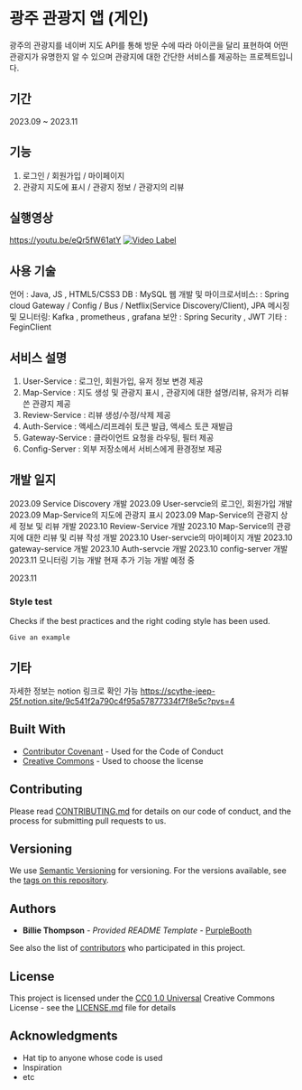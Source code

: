# 광주 관광지 앱 (게인)

광주의 관광지를 네이버 지도 API를 통해 방문 수에 따라 아이콘을 달리 표현하여 어떤 관광지가 유명한지 알 수 있으며 관광지에 대한 간단한 서비스를 제공하는 프로젝트입니다.

## 기간
2023.09 ~ 2023.11

## 기능

1. 로그인 / 회원가입 / 마이페이지
2. 관광지 지도에 표시 / 관광지 정보 / 관광지의 리뷰

## 실행영상

https://youtu.be/eQr5fW61atY
[![Video Label](http://img.youtube.com/vi/eQr5fW61atY/0.jpg)](https://youtu.be/eQr5fW61atY)

## 사용 기술

언어 : Java, JS , HTML5/CSS3
DB : MySQL
웹 개발 및 마이크로서비스: : Spring cloud Gateway / Config / Bus / Netflix(Service Discovery/Client), JPA
메시징 및 모니터링: Kafka , prometheus , grafana 
보안 : Spring Security , JWT 
기타 : FeginClient

## 서비스 설명

1. User-Service : 로그인, 회원가입, 유저 정보 변경 제공
2. Map-Service : 지도 생성 및 관광지 표시 , 관광지에 대한 설명/리뷰, 유저가 리뷰 쓴 관광지 제공
3. Review-Service : 리뷰 생성/수정/삭제 제공
4. Auth-Service : 액세스/리프레쉬 토큰 발급, 액세스 토큰 재발급
5. Gateway-Service : 클라이언트 요청을 라우팅, 필터 제공
6. Config-Server : 외부 저장소에서 서비스에게 환경정보 제공 

## 개발 일지
2023.09 Service Discovery 개발
2023.09 User-servcie의 로그인, 회원가입 개발
2023.09 Map-Service의 지도에 관광지 표시
2023.09 Map-Service의 관광지 상세 정보 및 리뷰 개발 
2023.10 Review-Service 개발
2023.10 Map-Service의 관광지에 대한 리뷰 및 리뷰 작성 개발
2023.10 User-servcie의 마이페이지 개발
2023.10 gateway-service 개발
2023.10 Auth-servcie 개발
2023.10 config-server 개발
2023.11 모니터링 기능 개발
현재 추가 기능 개발 예정 중 

2023.11
### Style test

Checks if the best practices and the right coding style has been used.

    Give an example

## 기타

자세한 정보는 notion 링크로 확인 가능
https://scythe-jeep-25f.notion.site/9c541f2a790c4f95a57877334f7f8e5c?pvs=4

## Built With

  - [Contributor Covenant](https://www.contributor-covenant.org/) - Used
    for the Code of Conduct
  - [Creative Commons](https://creativecommons.org/) - Used to choose
    the license

## Contributing

Please read [CONTRIBUTING.md](CONTRIBUTING.md) for details on our code
of conduct, and the process for submitting pull requests to us.

## Versioning

We use [Semantic Versioning](http://semver.org/) for versioning. For the versions
available, see the [tags on this
repository](https://github.com/PurpleBooth/a-good-readme-template/tags).

## Authors

  - **Billie Thompson** - *Provided README Template* -
    [PurpleBooth](https://github.com/PurpleBooth)

See also the list of
[contributors](https://github.com/PurpleBooth/a-good-readme-template/contributors)
who participated in this project.

## License

This project is licensed under the [CC0 1.0 Universal](LICENSE.md)
Creative Commons License - see the [LICENSE.md](LICENSE.md) file for
details

## Acknowledgments

  - Hat tip to anyone whose code is used
  - Inspiration
  - etc
